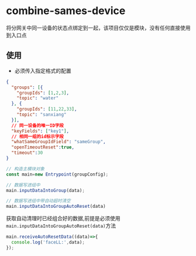 # combine-sames-device

将分网关中同一设备的状态点绑定到一起，该项目仅仅是模块，没有任何直接使用到入口点

## 使用

+ 必须传入指定格式的配置

``` json
{
  "groups": [{
    "groupIds": [1,2,3],
    "topic": "water"
  }, {
    "groupIds": [11,22,33],
    "topic": "sanxiang"
  }],
  // 同一设备的唯一ID字段
  "keyFields": ["key1"],
  // 相同一组的id标示字段
  "whatSameGroupIdField": "sameGroup",
  "openTimeoutReset":true,
  "timeout":30
}
```



``` typescript
// 构造主模块对象
const main=new Entrypoint(groupConfig);

// 数据写进组中
main.inputDataIntoGroup(data);

// 数据写进组中带自动超时清空
main.inputDataIntoGroupAutoReset(data)
```

获取自动清理时已经组合好的数据,前提是必须使用 `main.inputDataIntoGroupAutoReset(data)`方法
``` typescript
main.receiveAutoResetData((data)=>{
  console.log('faceLL:',data);
});
```